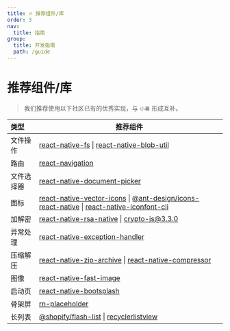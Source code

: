 ```yaml
---
title: 🔥 推荐组件/库
order: 3
nav:
  title: 指南
group:
  title: 开发指南
  path: /guide
---
```


# 推荐组件/库

> 我们推荐使用以下社区已有的优秀实现，与 `小暑` 形成互补。

| 类型       | 推荐组件                                                                                                                                                                                                                                                        |
| :--------- | --------------------------------------------------------------------------------------------------------------------------------------------------------------------------------------------------------------------------------------------------------------- |
| 文件操作   | [react-native-fs](https://github.com/itinance/react-native-fs) \| [react-native-blob-util](https://github.com/RonRadtke/react-native-blob-util)                                                                                                                 |
| 路由       | [react-navigation](https://github.com/react-navigation/react-navigation)                                                                                                                                                                                        |
| 文件选择器 | [react-native-document-picker](https://github.com/rnmods/react-native-document-picker)                                                                                                                                                                          |
| 图标       | [react-native-vector-icons](https://github.com/oblador/react-native-vector-icons) \| [@ant-design/icons-react-native](https://github.com/ant-design/ant-design-icons) \| [react-native-iconfont-cli](https://github.com/iconfont-cli/react-native-iconfont-cli) |
| 加解密     | [react-native-rsa-native](https://github.com/amitaymolko/react-native-rsa-native) \| [crypto-js@3.3.0](https://github.com/brix/crypto-js)                                                                                                                       |
| 异常处理   | [react-native-exception-handler](https://github.com/a7ul/react-native-exception-handler)                                                                                                                                                                        |
| 压缩解压   | [react-native-zip-archive](https://github.com/mockingbot/react-native-zip-archive) \| [react-native-compressor](https://github.com/Shobbak/react-native-compressor)                                                                                             |
| 图像       | [react-native-fast-image](https://github.com/DylanVann/react-native-fast-image)                                                                                                                                                                                 |
| 启动页     | [react-native-bootsplash](https://github.com/zoontek/react-native-bootsplash)                                                                                                                                                                                   |
| 骨架屏     | [rn-placeholder](https://github.com/mfrachet/rn-placeholder)                                                                                                                                                                                                    |
| 长列表     | [@shopify/flash-list](https://github.com/Shopify/flash-list) \| [recyclerlistview](https://github.com/Flipkart/recyclerlistview)                                                                                                                                |
